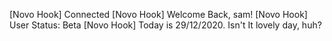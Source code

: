 [Novo Hook] Connected [Novo Hook] Welcome Back, sam! [Novo Hook] User Status: Beta [Novo Hook] Today is 29/12/2020. Isn't It lovely day, huh?
